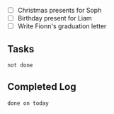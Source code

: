 
- [ ] Christmas presents for Soph
- [ ] Birthday present for Liam
- [ ] Write Fionn's graduation letter

## Tasks
```tasks
not done
```

## Completed Log
```tasks
done on today
`````
